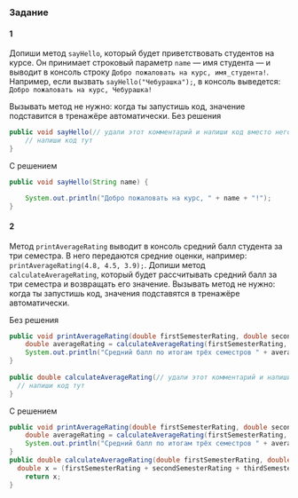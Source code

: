 ### Задание
#### 1
Допиши метод `sayHello`, который будет приветствовать студентов на курсе. Он принимает строковый параметр `name` — имя студента — и выводит в консоль строку `Добро пожаловать на курс, имя_студента!`. Например, если вызвать `sayHello("Чебурашка");`, в консоль выведется: `Добро пожаловать на курс, Чебурашка!`

Вызывать метод не нужно: когда ты запустишь код, значение подставится в тренажёре автоматически.
Без решения
```Java
public void sayHello(// удали этот комментарий и напиши код вместо него) {
	// напиши код тут
}
```

С решением
```Java
public void sayHello(String name) {

    System.out.println("Добро пожаловать на курс, " + name + "!");
}
```

#### 2
Метод `printAverageRating` выводит в консоль средний балл студента за три семестра. В него передаются средние оценки, например: `printAverageRating(4.8, 4.5, 3.9);`.
Допиши метод `calculateAverageRating`, который будет рассчитывать средний балл за три семестра и возвращать его значение.
Вызывать метод не нужно: когда ты запустишь код, значения подставятся в тренажёре автоматически.

Без решения
```Java
public void printAverageRating(double firstSemesterRating, double secondSemesterRating, double thirdSemesterRating) {
	double averageRating = calculateAverageRating(firstSemesterRating, secondSemesterRating, thirdSemesterRating);
	System.out.println("Средний балл по итогам трёх семестров " + averageRating);
}
	
public double calculateAverageRating(// удали этот комментарий и напиши код вместо него) {
  // напиши код тут
}
```

С решением
```Java
public void printAverageRating(double firstSemesterRating, double secondSemesterRating, double thirdSemesterRating) {
    double averageRating = calculateAverageRating(firstSemesterRating, secondSemesterRating, thirdSemesterRating);
    System.out.println("Средний балл по итогам трёх семестров " + averageRating);
}
public double calculateAverageRating(double firstSemesterRating, double secondSemesterRating, double thirdSemesterRating) {
  double x = (firstSemesterRating + secondSemesterRating + thirdSemesterRating)/3;
    return x;
}
```